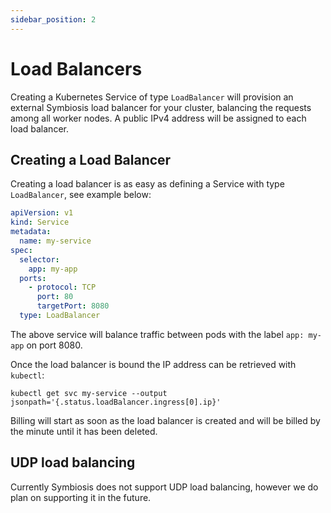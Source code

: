 ```yaml
---
sidebar_position: 2
---
```

# Load Balancers

Creating a Kubernetes Service of type `LoadBalancer` will provision an external Symbiosis load balancer for your cluster, balancing the requests among all worker nodes. A public IPv4 address will be assigned to each load balancer.

## Creating a Load Balancer

Creating a load balancer is as easy as defining a Service with type `LoadBalancer`, see example below:

```yaml
apiVersion: v1
kind: Service
metadata:
  name: my-service
spec:
  selector:
    app: my-app
  ports:
    - protocol: TCP
      port: 80
      targetPort: 8080
  type: LoadBalancer
```

The above service will balance traffic between pods with the label `app: my-app` on port 8080.

Once the load balancer is bound the IP address can be retrieved with `kubectl`:
```
kubectl get svc my-service --output jsonpath='{.status.loadBalancer.ingress[0].ip}'
```


Billing will start as soon as the load balancer is created and will be billed by the minute until it has been deleted.

## UDP load balancing

Currently Symbiosis does not support UDP load balancing, however we do plan on supporting it in the future.